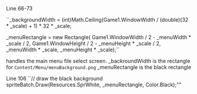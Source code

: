 Line 66-73

``_backgroundWidth = (int)Math.Ceiling(Game1.WindowWidth / (double)(32 * _scale) + 1) * 32 * _scale;

  _menuRectangle = new Rectangle(
    Game1.WindowWidth / 2 - _menuWidth * _scale / 2,
    Game1.WindowHeight / 2 - _menuHeight * _scale / 2, _menuWidth * _scale, _menuHeight * _scale);``

handles the main menu file select screen.
_backroundWidth is the rectangle for `Content/Menu/menuBackground.png`
_menuRectangle is the black rectangle


Line 106 
``// draw the black background
  spriteBatch.Draw(Resources.SprWhite, _menuRectangle, Color.Black);""